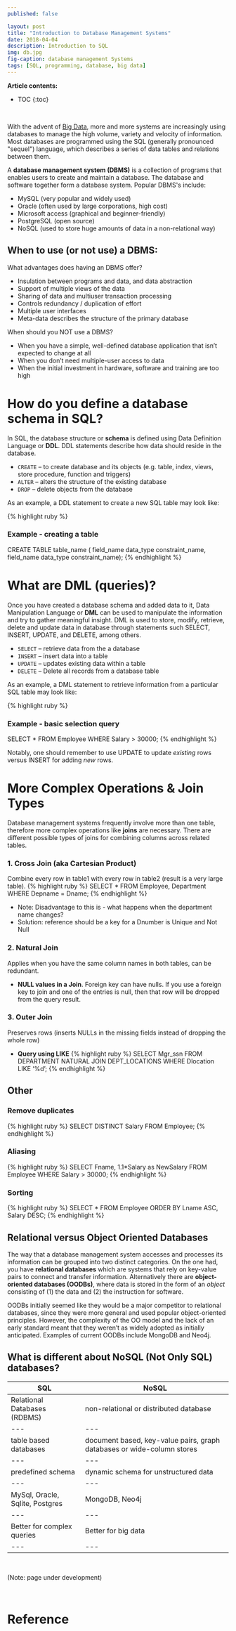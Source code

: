 ```yaml
---
published: false

layout: post
title: "Introduction to Database Management Systems"
date: 2018-04-04
description: Introduction to SQL
img: db.jpg  
fig-caption: database management Systems
tags: [SQL, programming, database, big data]
---
```

**Article contents:**
- TOC
{:toc}

<br>

With the advent of [Big Data](/big-data/), more and more systems are increasingly using databases to manage the high volume, variety and velocity of information. Most databases are programmed using the SQL (generally pronounced "sequel") language, which describes a series of data tables and relations between them.

A **database management system (DBMS)** is a collection of programs that enables users to create and maintain a database. The database and software together form a database system. Popular DBMS's include:
- MySQL (very popular and widely used)
- Oracle (often used by large corporations, high cost)
- Microsoft access (graphical and beginner-friendly)
- PostgreSQL (open source)
- NoSQL (used to store huge amounts of data in a non-relational way)


## When to use (or not use) a DBMS:
What advantages does having an DBMS offer?
* Insulation between programs and data, and data abstraction
* Support of multiple views of the data
* Sharing of data and multiuser transaction processing
* Controls redundancy / duplication of effort
* Multiple user interfaces
* Meta-data describes the structure of the primary database

When should you NOT use a DBMS?
* When you have a simple, well-defined database application that isn’t expected to change at all
* When you don’t need multiple-user access to data
* When the initial investment in hardware, software and training are too high


# How do you define a database schema in SQL?
In SQL, the database structure or **schema** is defined using Data Definition Language or **DDL**. DDL statements describe how data should reside in the database.

* `CREATE` – to create database and its objects (e.g. table, index, views, store procedure, function and triggers)
* `ALTER` – alters the structure of the existing database
* `DROP` – delete objects from the database

As an example, a DDL statement to create a new SQL table may look like:

{% highlight ruby %}
### Example - creating a table
CREATE TABLE table_name (
	field_name data_type constraint_name,
	field_name data_type constraint_name);
{% endhighlight %}


# What are DML (queries)?
Once you have created a database schema and added data to it, Data Manipulation Language or **DML** can be used to manipulate the information and try to gather meaningful insight. DML is used to store, modify, retrieve, delete and update data in database through statements such SELECT, INSERT, UPDATE, and DELETE, among others.
* `SELECT` – retrieve data from the a database
* `INSERT` – insert data into a table
* `UPDATE` – updates existing data within a table
* `DELETE` – Delete all records from a database table

As an example, a DML statement to retrieve information from a particular SQL table may look like:

{% highlight ruby %}
### Example - basic selection query
SELECT * FROM Employee WHERE Salary > 30000;
{% endhighlight %}

Notably, one should remember to use UPDATE to update *existing*  rows versus INSERT for adding *new* rows.


# More Complex Operations & Join Types
Database management systems frequently involve more than one table, therefore more complex operations like **joins** are necessary. There are different possible types of joins for combining columns across related tables.

### 1. Cross Join (aka Cartesian Product)
Combine every row in table1 with every row in table2 (result is a very large table).
{% highlight ruby %}
SELECT * FROM Employee, Department WHERE Depname = Dname;
{% endhighlight %}
* Note: Disadvantage to this is - what happens when the department name changes?
* Solution: reference should be a key for a Dnumber is Unique and Not Null

### 2. Natural Join
Applies when you have the same column names in both tables, can be redundant.
* **NULL values in a Join**. Foreign key can have nulls. If you use a foreign key to join and one of the entries is null, then that row will be dropped from the query result.

### 3. Outer Join
Preserves rows (inserts NULLs in the missing fields instead of dropping the whole row)
* **Query using LIKE**
{% highlight ruby %}
SELECT Mgr_ssn
FROM DEPARTMENT NATURAL JOIN DEPT_LOCATIONS
WHERE Dlocation LIKE ‘%d’;
{% endhighlight %}

## Other
### Remove duplicates
{% highlight ruby %}
SELECT DISTINCT Salary FROM Employee;
{% endhighlight %}

### Aliasing
{% highlight ruby %}
SELECT Fname, 1.1*Salary as NewSalary
FROM Employee WHERE  Salary > 30000;
{% endhighlight %}

### Sorting
{% highlight ruby %}
SELECT * FROM Employee ORDER BY Lname ASC, Salary DESC;
{% endhighlight %}

## Relational versus Object Oriented Databases
The way that a database management system accesses and processes its information can be grouped into two distinct categories. On the one had, you have **relational databases** which are systems that rely on key-value pairs to connect and transfer information. Alternatively there are **object-oriented databases (OODBs)**, where data is stored in the form of an *object* consisting of (1) the data and (2) the instruction for software.

OODBs initially seemed like they would be a major competitor to relational databases, since they were more general and used popular object-oriented principles. However, the complexity of the OO model and the lack of an early standard meant that they weren’t as widely adopted as initially anticipated. Examples of current OODBs include MongoDB and Neo4j.

## What is different about NoSQL (Not Only SQL) databases?

SQL |	NoSQL
---|---
Relational Databases (RDBMS)	| non-relational or distributed database
---|---
table based databases |	document based, key-value pairs, graph databases or wide-column stores
---|---
predefined schema | dynamic schema for unstructured data
---|---
MySql, Oracle, Sqlite, Postgres	| MongoDB, Neo4j
---|---
Better for complex queries |	Better for big data
---|---

<br>

(Note: page under development)

<br>

# Reference
<!-- * Database Systems (Elmasri and Navathe) -->
